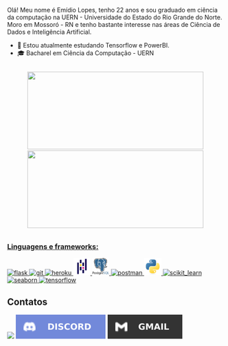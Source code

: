Olá! Meu nome é Emídio Lopes, tenho 22 anos e sou graduado em ciência da computação na UERN - Universidade do Estado do Rio Grande do Norte. Moro em Mossoró - RN e tenho bastante interesse nas áreas de Ciência de Dados e Inteligência Artificial.


- 📖 Estou atualmente estudando Tensorflow e PowerBI.
- 🎓 Bacharel em Ciência da Computação - UERN

<div>

 ##
 
<div align="center">
  <a href="https://github.com/EmidioLP">
  <img height="180em" width="410em" src="https://github-readme-stats.vercel.app/api?username=EmidioLP&show_icons=true&theme=tokyonight&include_all_commits=true&count_private=true"/>
  <img height="180em" width="410em" src="https://github-readme-stats.vercel.app/api/top-langs/?username=EmidioLP&layout=compact&langs_count=7&theme=tokyonight"/>
</div>
  
  ##
 
 <h3 align="left">Linguagens e frameworks:</h3>
<p align="left"> <a href="https://flask.palletsprojects.com/" target="_blank" rel="noreferrer"> <img src="https://www.vectorlogo.zone/logos/pocoo_flask/pocoo_flask-icon.svg" alt="flask" width="40" height="40"/> </a> <a href="https://git-scm.com/" target="_blank" rel="noreferrer"> <img src="https://www.vectorlogo.zone/logos/git-scm/git-scm-icon.svg" alt="git" width="40" height="40"/> </a> <a href="https://heroku.com" target="_blank" rel="noreferrer"> <img src="https://www.vectorlogo.zone/logos/heroku/heroku-icon.svg" alt="heroku" width="40" height="40"/> </a> <a href="https://pandas.pydata.org/" target="_blank" rel="noreferrer"> <img src="https://raw.githubusercontent.com/devicons/devicon/2ae2a900d2f041da66e950e4d48052658d850630/icons/pandas/pandas-original.svg" alt="pandas" width="40" height="40"/> </a> <a href="https://www.postgresql.org" target="_blank" rel="noreferrer"> <img src="https://raw.githubusercontent.com/devicons/devicon/master/icons/postgresql/postgresql-original-wordmark.svg" alt="postgresql" width="40" height="40"/> </a> <a href="https://postman.com" target="_blank" rel="noreferrer"> <img src="https://www.vectorlogo.zone/logos/getpostman/getpostman-icon.svg" alt="postman" width="40" height="40"/> </a> <a href="https://www.python.org" target="_blank" rel="noreferrer"> <img src="https://raw.githubusercontent.com/devicons/devicon/master/icons/python/python-original.svg" alt="python" width="40" height="40"/> </a> <a href="https://scikit-learn.org/" target="_blank" rel="noreferrer"> <img src="https://upload.wikimedia.org/wikipedia/commons/0/05/Scikit_learn_logo_small.svg" alt="scikit_learn" width="40" height="40"/> </a> <a href="https://seaborn.pydata.org/" target="_blank" rel="noreferrer"> <img src="https://seaborn.pydata.org/_images/logo-mark-lightbg.svg" alt="seaborn" width="40" height="40"/> </a> <a href="https://www.tensorflow.org" target="_blank" rel="noreferrer"> <img src="https://www.vectorlogo.zone/logos/tensorflow/tensorflow-icon.svg" alt="tensorflow" width="40" height="40"/> </a> </p>
 

## Contatos
<a href='https://www.linkedin.com/in/emídio-lopes-de-souza-neto/' target='_blank'><img src='https://img.shields.io/badge/Linkedin-0A66C2?&style=for-the-badge&logo=linkedin'></a>
 <a href="https://discord.gg/Lolpes#7652" target="_blank"><img src="https://github.com/marcos16165/marcos16165/blob/main/img/DISCORD.svg" target="_blank"></a>
 <a href = "mailto:emidio551@gmail.com"><img src="https://github.com/marcos16165/marcos16165/blob/main/img/GMAIL.svg" target="_blank"></a>
<!--
**EmidioLP/EmidioLP** is a ✨ _special_ ✨ repository because its `README.md` (this file) appears on your GitHub profile.

Here are some ideas to get you started:

- 🔭 I’m currently working on ...
- 🌱 I’m currently learning ...
- 👯 I’m looking to collaborate on ...
- 💬 Ask me about ...
- 📫 How to reach me: ...
- 😄 Pronouns: ...
- ⚡ Fun fact: ...
-->
